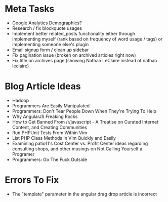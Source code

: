 # Meta Tasks

- Google Analytics Demographics?
- Research / fix blockquote usages
- Implement better related_posts functionality either through implementing myself (rank based on frequency of word usage / tags) or implementing someone else's plugin
- Email signup form / clean up sidebar
- Fix pagination issue (broken on archived articles right now)
- Fix title on archives page (showing Nathan LeClaire instead of nathan leclaire)


# Blog Article Ideas

- Hadoop
- Programmers Are Easily Manipulated
- Programmers: Don't Tear People Down When They're Trying To Help
- Why AngularJS Freaking Rocks
- How to Get Banned From /r/javascript - A Treatise on Curated Internet Content, and Creating Communities 
- Run PHPUnit Tests From Within Vim
- List PHP Class Methods In Vim Quickly and Easily
- Examining patio11's Cost Center vs. Profit Center ideas regarding consulting shops, and other musings on Not Calling Yourself a Programer 
- Programmers: Go The Fuck Outside

# Errors To Fix

- The "template" parameter in the angular drag drop article is incorrect
